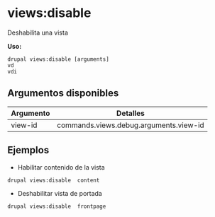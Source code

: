 # views:disable
Deshabilita una vista

**Uso:**
```
drupal views:disable [arguments]
vd
vdi
```

## Argumentos disponibles
Argumento | Detalles
---------|-------------
view-id | commands.views.debug.arguments.view-id

## Ejemplos
* Habilitar contenido de la vista
```
drupal views:disable  content
```
* Deshabilitar vista de portada
```
drupal views:disable  frontpage
```
